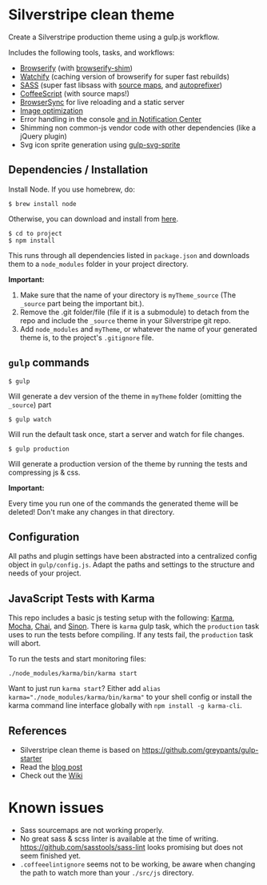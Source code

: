 # Silverstripe clean theme

Create a Silverstripe production theme using a gulp.js workflow.

Includes the following tools, tasks, and workflows:

- [Browserify](http://browserify.org/) (with [browserify-shim](https://github.com/thlorenz/browserify-shim))
- [Watchify](https://github.com/substack/watchify) (caching version of browserify for super fast rebuilds)
- [SASS](http://sass-lang.com/) (super fast libsass with [source maps](https://github.com/sindresorhus/gulp-ruby-sass#sourcemap), and [autoprefixer](https://github.com/sindresorhus/gulp-autoprefixer))
- [CoffeeScript](http://coffeescript.org/) (with source maps!)
- [BrowserSync](http://browsersync.io) for live reloading and a static server
- [Image optimization](https://www.npmjs.com/package/gulp-imagemin)
- Error handling in the console [and in Notification Center](https://github.com/mikaelbr/gulp-notify)
- Shimming non common-js vendor code with other dependencies (like a jQuery plugin)
- Svg icon sprite generation using [gulp-svg-sprite](https://github.com/jkphl/svg-sprite)

## Dependencies / Installation

Install Node. If you use homebrew, do:

```
$ brew install node
```

Otherwise, you can download and install from [here](http://nodejs.org/download/).

```
$ cd to project
$ npm install
```

This runs through all dependencies listed in `package.json` and downloads them to a `node_modules` folder in your project directory.

__Important:__

1. Make sure that the name of your directory is `myTheme_source` (The `_source` part being the important bit.).
2. Remove the .git folder/file (file if it is a submodule) to detach from the repo and include the `_source` theme in your Silverstripe git repo.
3. Add `node_modules` and `myTheme`, or whatever the name of your generated theme is, to the project's `.gitignore` file.

## `gulp` commands

```
$ gulp
```

Will generate a dev version of the theme in `myTheme` folder (omitting the `_source`) part


```
$ gulp watch
```

Will run the default task once, start a server and watch for file changes.

```
$ gulp production
```

Will generate a production version of the theme by running the tests and compressing js & css.

__Important:__

Every time you run one of the commands the generated theme will be deleted! Don't make any changes in that directory.

## Configuration

All paths and plugin settings have been abstracted into a centralized config object in `gulp/config.js`. Adapt the paths and settings to the structure and needs of your project.

## JavaScript Tests with Karma

This repo includes a basic js testing setup with the following: [Karma](http://karma-runner.github.io/0.12/index.html), [Mocha](http://mochajs.org/), [Chai](http://chaijs.com/), and [Sinon](http://sinonjs.org/). There is `karma` gulp task, which the `production` task uses to run the tests before compiling. If any tests fail, the `production` task will abort.

To run the tests and start monitoring files:
```
./node_modules/karma/bin/karma start
```

Want to just run `karma start`? Either add `alias karma="./node_modules/karma/bin/karma"` to your shell config or install the karma command line interface globally with `npm install -g karma-cli`.


## References

- Silverstripe clean theme is based on https://github.com/greypants/gulp-starter
- Read the [blog post](http://viget.com/extend/gulp-browserify-starter-faq)
- Check out the [Wiki](https://github.com/greypants/gulp-starter/wiki)




# Known issues

- Sass sourcemaps are not working properly.
- No great sass & scss linter is available at the time of writing. https://github.com/sasstools/sass-lint looks promising but does not seem finished yet.
- `.coffeeelintignore` seems not to be working, be aware when changing the path to watch more than your `./src/js` directory.